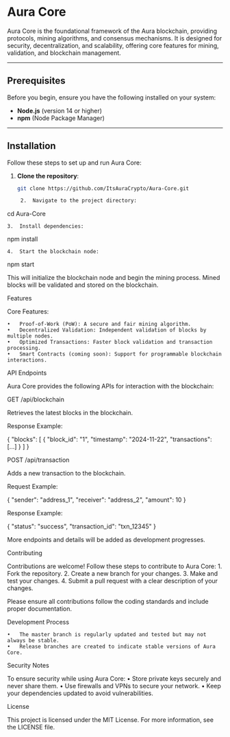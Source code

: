# Aura Core

Aura Core is the foundational framework of the Aura blockchain, providing protocols, mining algorithms, and consensus mechanisms. It is designed for security, decentralization, and scalability, offering core features for mining, validation, and blockchain management.

---

## Prerequisites

Before you begin, ensure you have the following installed on your system:

- **Node.js** (version 14 or higher)
- **npm** (Node Package Manager)

---

## Installation

Follow these steps to set up and run Aura Core:

1. **Clone the repository**:
   ```bash
   git clone https://github.com/ItsAuraCrypto/Aura-Core.git

	2.	Navigate to the project directory:

cd Aura-Core


	3.	Install dependencies:

npm install


	4.	Start the blockchain node:

npm start

This will initialize the blockchain node and begin the mining process. Mined blocks will be validated and stored on the blockchain.

Features

Core Features:

	•	Proof-of-Work (PoW): A secure and fair mining algorithm.
	•	Decentralized Validation: Independent validation of blocks by multiple nodes.
	•	Optimized Transactions: Faster block validation and transaction processing.
	•	Smart Contracts (coming soon): Support for programmable blockchain interactions.

API Endpoints

Aura Core provides the following APIs for interaction with the blockchain:

GET /api/blockchain

Retrieves the latest blocks in the blockchain.

Response Example:

{
  "blocks": [
    {
      "block_id": "1",
      "timestamp": "2024-11-22",
      "transactions": [...]
    }
  ]
}

POST /api/transaction

Adds a new transaction to the blockchain.

Request Example:

{
  "sender": "address_1",
  "receiver": "address_2",
  "amount": 10
}

Response Example:

{
  "status": "success",
  "transaction_id": "txn_12345"
}

More endpoints and details will be added as development progresses.

Contributing

Contributions are welcome! Follow these steps to contribute to Aura Core:
	1.	Fork the repository.
	2.	Create a new branch for your changes.
	3.	Make and test your changes.
	4.	Submit a pull request with a clear description of your changes.

Please ensure all contributions follow the coding standards and include proper documentation.

Development Process

	•	The master branch is regularly updated and tested but may not always be stable.
	•	Release branches are created to indicate stable versions of Aura Core.

Security Notes

To ensure security while using Aura Core:
	•	Store private keys securely and never share them.
	•	Use firewalls and VPNs to secure your network.
	•	Keep your dependencies updated to avoid vulnerabilities.

License

This project is licensed under the MIT License. For more information, see the LICENSE file.
